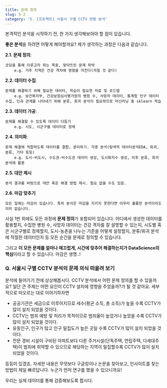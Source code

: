 ```yaml
---
title: 문제 정의
slug: 5-2
category: '5. [프로젝트] 서울시 구별 CCTV 현황 분석'
---
```


본격적인 분석을 시작하기 전, 한 가지 생각해보아야 할 점이 있습니다. 

**좋은 분석**을 하려면 어떻게 해야할까요? 제가 생각하는 과정은 다음과 같습니다.

**2.1. 문제 정의**:

    코딩을 통해 이루고자 하는 목표, 맞닥뜨린 문제 파악
        e.g. 거주 지역은 건강 격차에 영향을 끼친다(끼칠 것 같다)

**2.2. 데이터 수집**:

    문제를 해결하기 위해 필요한 데이터, 학습이 필요한 자료 및 로드맵
        e.g. 보건복지부, 건강보험심사평가원의 병원 수, 사망자 데이터, 통계청 인구 데이터 수집, 인과 관계를 나타내기 위해 분류, 회귀 분석이 필요하므로 머신러닝 중 sklearn 학습

**2.3. 데이터 가공**:

    문제를 해결할 수 있도록 데이터 다듬기
        e.g. 시도, 시군구별 데이터로 정제

**2.4. 의미화**:

    문제 해결에 적합하도록 데이터를 결합, 분리하기. 각종 분석(탐색적 데이터분석EDA, 회귀, 분류, 기타 등등)
        e.g. 도시-비도시, 수도권-비수도권 데이터 생성, 도시화지수 생성, 이후 분류, 회귀 분석에 활용

**2.5. 대안 제시**

    분석 결과를 바탕으로 대안 혹은 해결 방법 제시. 필요 없을 수도 있음.

**2.6. 마감 맞추기**

    모든 일에는 마감이 있습니다. 특히 분석은 마감을 지키지 못한다면 아무리 훌륭한 분석이라도 의미 없습니다.


사실 1번 외에도 모든 과정에 **문제 정의**가 포함되어 있습니다. 어디에서 생성한 데이터를 활용할지, 수집한 병원 수, 사망자 데이터는 건강 격차를 잘 설명할 수 있는지, 시도별 혹은 시군구별로 정제할지, 도시-농촌을 나누는 기준을 어떻게 설정할지, 분류/회귀 분석에 적절한 데이터인지 등 모든 순간을 문제로 정의할 수 있습니다. 

그리고 **이 모든 문제를 얼마나 매끄럽게, 시간에 맞추어 해결하는지가 DataScience의 핵심**이라고 할 수 있습니다. 마감은 생명..!

### Q. 서울시 구별 CCTV 분석의 문제 의식 떠올려 보기

분석에 들어가기 전에 상상해봅시다. CCTV 분석에서 어떤 문제 정의를 할 수 있을까요? 일단 큰 주제는 어떤 요인이 CCTV 설치에 영향을 주었을까?가 될 것 같아요. 세부적으로 떠오르는 대로 이야기하자면

- 공공기관은 세금으로 이루어지므로 세수(평균 소득, 총 소득)가 높을 수록 CCTV가 많이 설치 되었을 것이다.
- CCTV는 범죄 예방 및 처리가 목적이므로 범죄율이 높았거나 높았을 수록 CCTV가 많이 설치 되었을 것이다.
- 유동인구, 인구가 많고 인구 밀집도가 높은 곳일 수록 CCTV가 많이 설치 되었을 것이다.
- 전문 경비 시설이 구비된 아파트보다 다른 주거시설(단독주택, 연립주택, 다세대주택)이 범죄에 취약할 수 있으므로 해당하는 지역이 밀집할수록 CCTV가 많이 설치 되었을 것이다.

등등이 있겠죠. 자세한 내용은 무엇보다 구글링이나 논문을 찾아보고, 인사이트를 찾는 방법이 제일 빠르답니다. 누군가 먼저 연구를 했을 수 있으니까요!

우리는 실제 데이터를 통해 검증해보도록 합시다.
